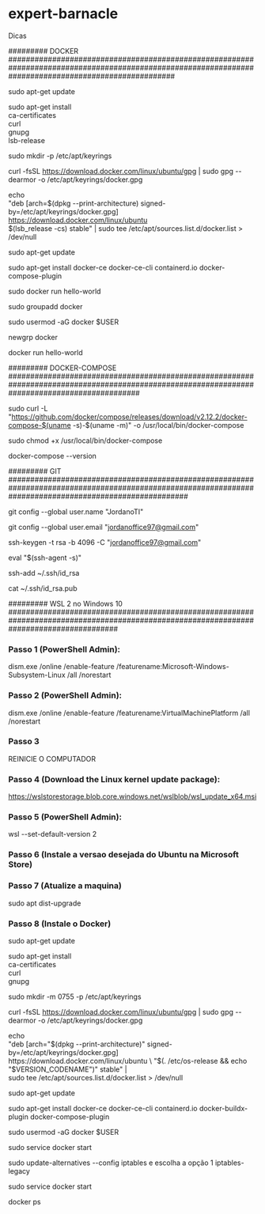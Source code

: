 # expert-barnacle
Dicas

######### DOCKER ######################################################################################################################################################

sudo apt-get update

sudo apt-get install \
    ca-certificates \
    curl \
    gnupg \
    lsb-release
    
sudo mkdir -p /etc/apt/keyrings

curl -fsSL https://download.docker.com/linux/ubuntu/gpg | sudo gpg --dearmor -o /etc/apt/keyrings/docker.gpg

echo \
  "deb [arch=$(dpkg --print-architecture) signed-by=/etc/apt/keyrings/docker.gpg] https://download.docker.com/linux/ubuntu \
  $(lsb_release -cs) stable" | sudo tee /etc/apt/sources.list.d/docker.list > /dev/null
  
sudo apt-get update

sudo apt-get install docker-ce docker-ce-cli containerd.io docker-compose-plugin

sudo docker run hello-world

sudo groupadd docker

sudo usermod -aG docker $USER

newgrp docker

docker run hello-world

######### DOCKER-COMPOSE ##############################################################################################################################################

sudo curl -L "https://github.com/docker/compose/releases/download/v2.12.2/docker-compose-$(uname -s)-$(uname -m)" -o /usr/local/bin/docker-compose

sudo chmod +x /usr/local/bin/docker-compose

docker-compose --version

######### GIT #########################################################################################################################################################

git config --global user.name "JordanoTI"

git config --global user.email "jordanoffice97@gmail.com"

ssh-keygen -t rsa -b 4096 -C "jordanoffice97@gmail.com"

eval "$(ssh-agent -s)"

ssh-add ~/.ssh/id_rsa

cat ~/.ssh/id_rsa.pub

######### WSL 2 no Windows 10 #########################################################################################################################################

### Passo 1 (PowerShell Admin): 
dism.exe /online /enable-feature /featurename:Microsoft-Windows-Subsystem-Linux /all /norestart

### Passo 2 (PowerShell Admin):
dism.exe /online /enable-feature /featurename:VirtualMachinePlatform /all /norestart

### Passo 3
REINICIE O COMPUTADOR

### Passo 4 (Download the Linux kernel update package):
https://wslstorestorage.blob.core.windows.net/wslblob/wsl_update_x64.msi

### Passo 5 (PowerShell Admin):
wsl --set-default-version 2

### Passo 6 (Instale a versao desejada do Ubuntu na Microsoft Store)

### Passo 7 (Atualize a maquina)
sudo apt dist-upgrade

### Passo 8 (Instale o Docker)
sudo apt-get update

sudo apt-get install \
    ca-certificates \
    curl \
    gnupg
    
sudo mkdir -m 0755 -p /etc/apt/keyrings

curl -fsSL https://download.docker.com/linux/ubuntu/gpg | sudo gpg --dearmor -o /etc/apt/keyrings/docker.gpg

echo \
  "deb [arch="$(dpkg --print-architecture)" signed-by=/etc/apt/keyrings/docker.gpg] https://download.docker.com/linux/ubuntu \
  "$(. /etc/os-release && echo "$VERSION_CODENAME")" stable" | \
  sudo tee /etc/apt/sources.list.d/docker.list > /dev/null
  
sudo apt-get update

sudo apt-get install docker-ce docker-ce-cli containerd.io docker-buildx-plugin docker-compose-plugin

sudo usermod -aG docker $USER

sudo service docker start

sudo update-alternatives --config iptables
e escolha a opção 1 iptables-legacy

sudo service docker start

docker ps
